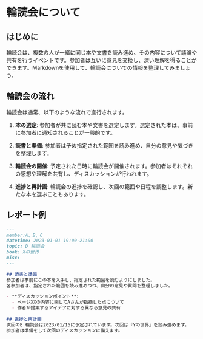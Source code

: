 # 輪読会について

## はじめに
輪読会は、複数の人が一緒に同じ本や文書を読み進め、その内容について議論や共有を行うイベントです。参加者は互いに意見を交換し、深い理解を得ることができます。Markdownを使用して、輪読会についての情報を整理してみましょう。

## 輪読会の流れ
輪読会は通常、以下のような流れで進行されます。

1. **本の選定**: 参加者が共に読む本や文書を選定します。選定された本は、事前に参加者に通知されることが一般的です。

2. **読書と準備**: 参加者は予め指定された範囲を読み進め、自分の意見や気づきを整理します。

3. **輪読会の開催**: 予定された日時に輪読会が開催されます。参加者はそれぞれの感想や理解を共有し、ディスカッションが行われます。

4. **進捗と再計画**: 輪読会の進捗を確認し、次回の範囲や日程を調整します。新たな本を選ぶこともあります。

## レポート例

```markdown
---
member:A、B、C
datetime: 2023-01-01 19:00-21:00
topic: D 輪読会
book: Xの世界
misc: 
---

## 読書と準備
参加者は事前にこの本を入手し、指定された範囲を読むようにしました。
各参加者は、指定された範囲を読み進めつつ、自分の意見や質問を整理しました。

- **ディスカッションポイント**:
  - ページXXの内容に関してAさんが指摘した点について
  - 作者が提案するアイデアに対する異なる意見の共有
  
## 進捗と再計画
次回のE 輪読会は2023/01/15に予定されています。次回は『Yの世界』を読み進めます。
参加者は準備をして次回のディスカッションに備えます。

```
